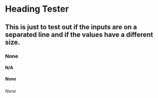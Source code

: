 # Heading Tester 
## This is just to test out if the inputs are on a separated line and if the values have a different size.
### None
#### N/A
##### None
###### None
